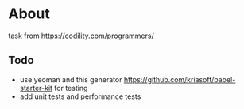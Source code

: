 # About
task from https://codility.com/programmers/

## Todo
* use yeoman and this generator https://github.com/kriasoft/babel-starter-kit for testing
* add unit tests and performance tests
